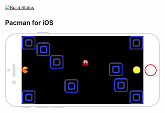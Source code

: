[![Build Status](https://travis-ci.org/garethpaul/ios-pacman.svg?branch=master)](https://travis-ci.org/garethpaul/ios-pacman)

## Pacman for iOS

<img src="screenshots/screenshot01.png" />
